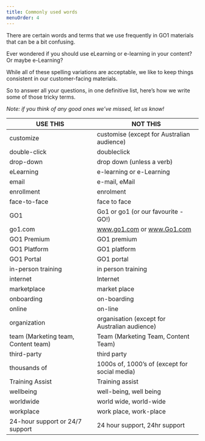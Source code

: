 ```yaml
---
title: Commonly used words
menuOrder: 4
---
```


There are certain words and terms that we use frequently in GO1 materials that can be a bit confusing. 

Ever wondered if you should use eLearning or e-learning in your content? Or maybe e-Learning? 

While all of these spelling variations are acceptable, we like to keep things consistent in our customer-facing materials. 

So to answer all your questions, in one definitive list, here’s how we write some of those tricky terms.  

*Note: if you think of any good ones we’ve missed, let us know!* 

| **USE THIS**                        | **NOT THIS**                                  |
| ----------------------------------- | --------------------------------------------- |
| customize                           | customise (except for Australian audience)    |
| double-click                        | doubleclick                                   |
| drop-down                           | drop down (unless a verb)                     |
| eLearning                           | e-learning or e-Learning                      |
| email                               | e-mail, eMail                                 |
| enrollment                          | enrolment                                     |
| face-to-face                        | face to face                                  |
| GO1                                 | Go1 or go1 (or our favourite - GO!)           |
| go1.com                             | www.go1.com or www.Go1.com                    |
| GO1 Premium                         | GO1 premium                                   |
| GO1 Platform                        | GO1 platform                                  |
| GO1 Portal                          | GO1 portal                                    |
| in-person training                  | in person training                            |
| internet                            | Internet                                      |
| marketplace                         | market place                                  |
| onboarding                          | on-boarding                                   |
| online                              | on-line                                       |
| organization                        | organisation (except for Australian audience) |
| team (Marketing team, Content team) | Team (Marketing Team, Content Team)           |
| third-party                         | third party                                   |
| thousands of                        | 1000s of, 1000’s of (except for social media) |
| Training Assist                     | Training assist                               |
| wellbeing                           | well-being, well being                        |
| worldwide                           | world wide, world-wide                        |
| workplace                           | work place, work-place                        |
| 24-hour support or 24/7 support     | 24 hour support, 24hr support                 |